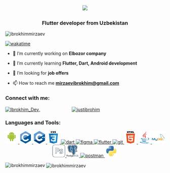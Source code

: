 <h1 align="center">
  <a href="https://git.io/typing-svg">
    <img src="https://readme-typing-svg.herokuapp.com/?lines=Hi,+There!+👋;This+is+Ibrokhim👨‍💻&center=true&size=30">
  </a>
</h1>

<h3 align="center">Flutter developer from Uzbekistan</h3>

<p align="left"> <img src="https://komarev.com/ghpvc/?username=ibrokhimmirzaev&label=Profile%20views&color=0e75b6&style=flat" alt="ibrokhimmirzaev" /> </p>

[![wakatime](https://wakatime.com/badge/user/d5aa640a-bbd3-41c0-87bb-9ce3e2eeef7a.svg)](https://wakatime.com/@d5aa640a-bbd3-41c0-87bb-9ce3e2eeef7a)

- 🔭 I’m currently working on **Elbozor company**

- 🌱 I’m currently learning **Flutter, Dart, Android development**

- 🤝 I’m looking for **job offers**

- 📫 How to reach me **mirzaevibrokhim@gmail.com**

<h3 align="left">Connect with me:</h3>
<p align="left">
  <a href="https://t.me/Ibrokhim_Dev" target="_blank" style="margin-right: 50px;">
    <img align="center" src="https://www.vectorlogo.zone/logos/telegram/telegram-icon.svg" alt="Ibrokhim_Dev" height="40" width="40" />
  </a>
  <a href="https://www.instagram.com/justibrohim" target="_blank" style="margin-left: 50px;">
    <img align="center" src="https://www.vectorlogo.zone/logos/instagram/instagram-icon.svg" alt="justibrohim" height="40" width="40" />
  </a>
</p>

<h3 align="left">Languages and Tools:</h3>
<p align="center"> 
<a href="https://developer.android.com" target="_blank" rel="noreferrer"> <img src="https://raw.githubusercontent.com/devicons/devicon/master/icons/android/android-original-wordmark.svg" alt="android" width="40" height="40"/> </a> <a href="https://www.cprogramming.com/" target="_blank" rel="noreferrer"> <img src="https://raw.githubusercontent.com/devicons/devicon/master/icons/c/c-original.svg" alt="c" width="40" height="40"/> </a> <a href="https://www.w3schools.com/cpp/" target="_blank" rel="noreferrer"> <img src="https://raw.githubusercontent.com/devicons/devicon/master/icons/cplusplus/cplusplus-original.svg" alt="cplusplus" width="40" height="40"/> </a> <a href="https://www.w3schools.com/css/" target="_blank" rel="noreferrer"> <img src="https://raw.githubusercontent.com/devicons/devicon/master/icons/css3/css3-original-wordmark.svg" alt="css3" width="40" height="40"/> </a> <a href="https://dart.dev" target="_blank" rel="noreferrer"> <img src="https://www.vectorlogo.zone/logos/dartlang/dartlang-icon.svg" alt="dart" width="40" height="40"/> </a> <a href="https://www.figma.com/" target="_blank" rel="noreferrer"> <img src="https://www.vectorlogo.zone/logos/figma/figma-icon.svg" alt="figma" width="40" height="40"/> </a> <a href="https://flutter.dev" target="_blank" rel="noreferrer"> <img src="https://www.vectorlogo.zone/logos/flutterio/flutterio-icon.svg" alt="flutter" width="40" height="40"/> </a> <a href="https://git-scm.com/" target="_blank" rel="noreferrer"> <img src="https://www.vectorlogo.zone/logos/git-scm/git-scm-icon.svg" alt="git" width="40" height="40"/> </a> <a href="https://www.w3.org/html/" target="_blank" rel="noreferrer"> <img src="https://raw.githubusercontent.com/devicons/devicon/master/icons/html5/html5-original-wordmark.svg" alt="html5" width="40" height="40"/> </a> <a href="https://www.java.com" target="_blank" rel="noreferrer"> <img src="https://raw.githubusercontent.com/devicons/devicon/master/icons/java/java-original.svg" alt="java" width="40" height="40"/> </a> <a href="https://www.mysql.com/" target="_blank" rel="noreferrer"> <img src="https://raw.githubusercontent.com/devicons/devicon/master/icons/mysql/mysql-original-wordmark.svg" alt="mysql" width="40" height="40"/> </a> <a href="https://www.photoshop.com/en" target="_blank" rel="noreferrer"> <img src="https://raw.githubusercontent.com/devicons/devicon/master/icons/photoshop/photoshop-line.svg" alt="photoshop" width="40" height="40"/> </a> <a href="https://www.postgresql.org" target="_blank" rel="noreferrer"> <img src="https://raw.githubusercontent.com/devicons/devicon/master/icons/postgresql/postgresql-original-wordmark.svg" alt="postgresql" width="40" height="40"/> </a> <a href="https://postman.com" target="_blank" rel="noreferrer"> <img src="https://www.vectorlogo.zone/logos/getpostman/getpostman-icon.svg" alt="postman" width="40" height="40"/> </a> <a href="https://www.python.org" target="_blank" rel="noreferrer"> <img src="https://raw.githubusercontent.com/devicons/devicon/master/icons/python/python-original.svg" alt="python" width="40" height="40"/> </a> </p>

<p><img align="left" src="https://github-readme-stats.vercel.app/api/top-langs?username=ibrokhimmirzaev&show_icons=true&locale=en&layout=compact" alt="ibrokhimmirzaev" /></p>

<p>&nbsp;<img align="center" src="https://github-readme-stats.vercel.app/api?username=ibrokhimmirzaev&show_icons=true&locale=en" alt="ibrokhimmirzaev" /></p>

